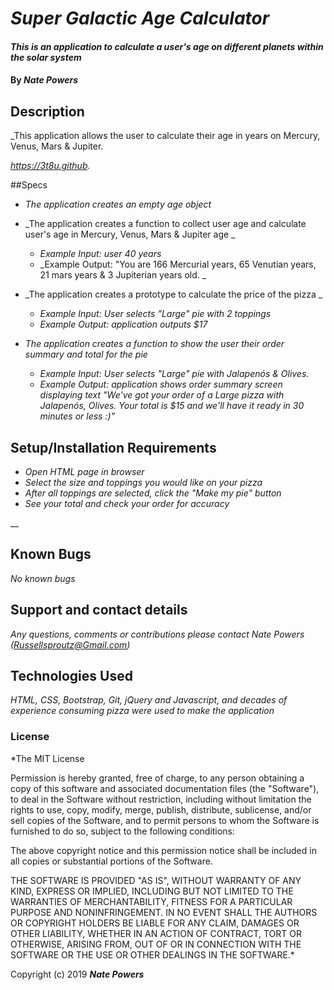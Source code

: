# _Super Galactic Age Calculator_

#### _This is an application to calculate a user's age on different planets within the solar system_

#### By _**Nate Powers**_

## Description

_This application allows the user to calculate their age in years on Mercury, Venus, Mars & Jupiter.

_https://3t8u.github._

##Specs

* _The application creates an empty age object_


* _The application creates a function to collect user age and calculate user's age in Mercury, Venus, Mars & Jupiter age _
  * _Example Input: user 40 years_
  * _Example Output: "You are 166 Mercurial years, 65 Venutian years, 21 mars years & 3 Jupiterian years old. _

* _The application creates a prototype to calculate the price of the pizza _
  * _Example Input: User selects "Large" pie with 2 toppings_
  * _Example Output: application outputs $17_

* _The application creates a function to show the user their order summary and total for the pie_
  * _Example Input: User selects "Large" pie with Jalapenós & Olives._
  * _Example Output: application shows order summary screen displaying text "We've got your order of a Large pizza with        Jalapenós, Olives. Your total is $15 and we'll have it ready in 30 minutes or less :)"_




## Setup/Installation Requirements

* _Open HTML page in browser_
* _Select the size and toppings you would like on your pizza_
* _After all toppings are selected, click the "Make my pie" button_
* _See your total and check your order for accuracy_


__

## Known Bugs

_No known bugs_

## Support and contact details

_Any questions, comments or contributions please contact Nate Powers (Russellsproutz@Gmail.com)_

## Technologies Used

_HTML, CSS, Bootstrap, Git, jQuery and Javascript, and decades of experience consuming pizza were used to make the application_

### License

*The MIT License


Permission is hereby granted, free of charge, to any person obtaining a copy
of this software and associated documentation files (the "Software"), to deal
in the Software without restriction, including without limitation the rights
to use, copy, modify, merge, publish, distribute, sublicense, and/or sell
copies of the Software, and to permit persons to whom the Software is
furnished to do so, subject to the following conditions:

The above copyright notice and this permission notice shall be included in
all copies or substantial portions of the Software.

THE SOFTWARE IS PROVIDED "AS IS", WITHOUT WARRANTY OF ANY KIND, EXPRESS OR
IMPLIED, INCLUDING BUT NOT LIMITED TO THE WARRANTIES OF MERCHANTABILITY,
FITNESS FOR A PARTICULAR PURPOSE AND NONINFRINGEMENT. IN NO EVENT SHALL THE
AUTHORS OR COPYRIGHT HOLDERS BE LIABLE FOR ANY CLAIM, DAMAGES OR OTHER
LIABILITY, WHETHER IN AN ACTION OF CONTRACT, TORT OR OTHERWISE, ARISING FROM,
OUT OF OR IN CONNECTION WITH THE SOFTWARE OR THE USE OR OTHER DEALINGS IN
THE SOFTWARE.*

Copyright (c) 2019 **_Nate Powers_**
